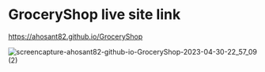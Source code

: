 # GroceryShop live site link 
https://ahosant82.github.io/GroceryShop

![screencapture-ahosant82-github-io-GroceryShop-2023-04-30-22_57_09 (2)](https://user-images.githubusercontent.com/86525672/235366084-79574dc3-c543-4ebd-a579-9505434063ca.png)
